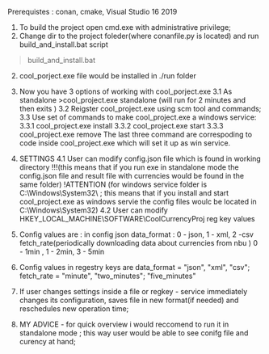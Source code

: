 Prerequistes : conan, cmake, Visual Studio 16 2019 
1. To build the project open cmd.exe with administrative privilege;
2. Change dir to the project foleder(where conanfile.py is located)
 and run build_and_install.bat script
 > build_and_install.bat
2. cool_porject.exe file would be installed in ./run folder 
3. Now you have 3 options of working with cool_porject.exe
    3.1 As standalone >cool_project.exe standalone (will run for 2 minutes and then exits )
	3.2 Reigster cool_project.exe using scm tool and commands;
	3.3 Use set of commands to make cool_project.exe a windows service: 
		3.3.1 cool_project.exe install 
		3.3.2 cool_project.exe start
		3.3.3 cool_project.exe remove
	The last three command are correspoding to code inside cool_project.exe which will set it up as win service.
4. SETTINGS
    4.1 User can modify config.json file which is found in working directory
	   !!!(this means that if you run exe in standalone mode the config.json file and result file with currencies would be found in the same folder)
		!ATTENTION (for windows service folder is C:\Windows\System32\ ; this means that if you install and start cool_project.exe as windows servie the config files woulc be located in  C:\Windows\System32\)
	4.2 User can modify HKEY_LOCAL_MACHINE\SOFTWARE\CoolCurrencyProj reg key values 
	
5. Config values are : in config json data_format : 0 - json, 1 - xml, 2 -csv
									fetch_rate(periodically downloading data about currencies from nbu ) 0 - 1min , 1 - 2min, 3 - 5min
									
6. Config values in regestry keys are data_format = "json", "xml", "csv";
										fetch_rate = "minute", "two_minutes"; "five_minutes"
										
7. If user changes settings inside a file or regkey - service immediately changes its configuration, saves file in new format(if needed) and reschedules new operation time;

7. MY ADVICE - for quick overview i would reccomend to run it in standalone mode ; this way user would be able to see conifg file and curency at hand;